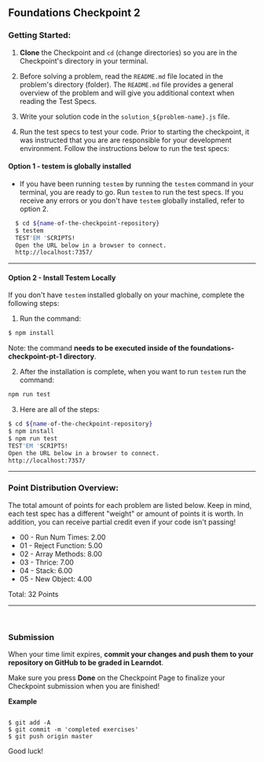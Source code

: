 ## Foundations Checkpoint 2

### Getting Started:

1. **Clone** the Checkpoint and `cd` (change directories) so you are in the Checkpoint's directory in your terminal.

2. Before solving a problem, read the `README.md` file located in the problem's directory (folder). The `README.md` file provides a general overview of the problem and will give you additional context when reading the Test Specs.

3. Write your solution code in the `solution_${problem-name}.js` file.

4. Run the test specs to test your code. Prior to starting the checkpoint, it was instructed that you are are responsible for your development environment. Follow the instructions below to run the test specs:

#### Option 1 - testem is globally installed

- If you have been running `testem` by running the `testem` command in your terminal, you are ready to go. Run `testem` to run the test specs. If you receive any errors or you don't have `testem` globally installed, refer to option 2.

```sh
  $ cd ${name-of-the-checkpoint-repository}
  $ testem
  TEST'EM 'SCRIPTS!
  Open the URL below in a browser to connect.
  http://localhost:7357/
```

<hr>

#### Option 2 - Install Testem Locally

If you don't have `testem` installed globally on your machine, complete the following steps:

1. Run the command:

```sh
$ npm install
```

Note: the command **needs to be executed inside of the foundations-checkpoint-pt-1 directory**.

2. After the installation is complete, when you want to run `testem` run the command:

```sh
npm run test
```

3. Here are all of the steps:

```sh
$ cd ${name-of-the-checkpoint-repository}
$ npm install
$ npm run test
TEST'EM 'SCRIPTS!
Open the URL below in a browser to connect.
http://localhost:7357/
```

<hr>

### Point Distribution Overview:

The total amount of points for each problem are listed below. Keep in mind, each test spec has a different "weight" or amount of points it is worth. In addition, you can receive partial credit even if your code isn't passing!

- 00 - Run Num Times: 2.00
- 01 - Reject Function: 5.00
- 02 - Array Methods: 8.00
- 03 - Thrice: 7.00
- 04 - Stack: 6.00
- 05 - New Object: 4.00

Total: 32 Points

<hr>
<br>

### Submission

When your time limit expires, **commit your changes and push them to your repository on GitHub to be graded in Learndot**.

Make sure you press **Done** on the Checkpoint Page to finalize your Checkpoint submission when you are finished!

**Example**

```

$ git add -A
$ git commit -m 'completed exercises'
$ git push origin master

```

Good luck!

